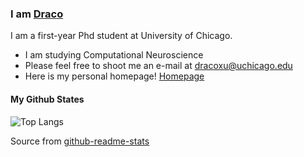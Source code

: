 ### I am [Draco](https://sites.google.com/u.rochester.edu/dracoxu/home)

I am a first-year Phd student at University of Chicago.

-  I am studying Computational Neuroscience
- Please feel free to shoot me an e-mail at dracoxu@uchicago.edu
-  Here is my personal homepage! [Homepage](https://dracooxu.github.io/)



#### My Github States

![Top Langs](https://github-readme-stats.vercel.app/api/top-langs/?username=Beibaibaby&layout=compact)

Source from [github-readme-stats](https://github.com/anuraghazra/github-readme-stats)
